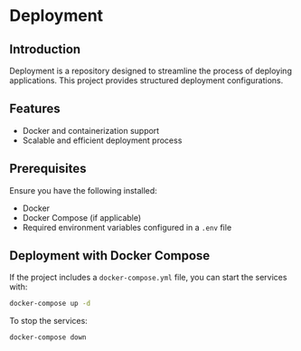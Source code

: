 # Deployment

## Introduction
Deployment is a repository designed to streamline the process of deploying applications. This project provides structured deployment configurations.

## Features
- Docker and containerization support
- Scalable and efficient deployment process

## Prerequisites
Ensure you have the following installed:
- Docker
- Docker Compose (if applicable)
- Required environment variables configured in a `.env` file

## Deployment with Docker Compose
If the project includes a `docker-compose.yml` file, you can start the services with:
```bash
docker-compose up -d
```
To stop the services:
```bash
docker-compose down
```



